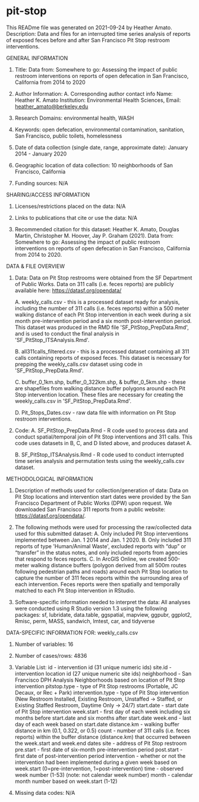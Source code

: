 # pit-stop
This READme file was generated on 2021-09-24 by Heather Amato.
Description: Data and files for an interrupted time series analysis of reports of exposed feces before and after San Francisco Pit Stop restroom interventions.


GENERAL INFORMATION

1. Title: Data from: Somewhere to go: Assessing the impact of public restroom interventions on reports of open defecation in San Francisco, California from 2014 to 2020
2. Author Information:
	A. Corresponding author contact info
		Name: Heather K. Amato
		Institution: Environmental Health Sciences, 
		Email: heather_amato@berkeley.edu
		
3. Research Domains: environmental health, WASH

4. Keywords: open defecation, environmental contamination, sanitation, San Francisco, public toilets, homelessness

5. Date of data collection (single date, range, approximate date): January 2014 - January 2020 

6. Geographic location of data collection: 10 neighborhoods of San Francisco, California

7. Funding sources: N/A


SHARING/ACCESS INFORMATION

1. Licenses/restrictions placed on the data: N/A

2. Links to publications that cite or use the data: N/A

3. Recommended citation for this dataset: 
Heather K. Amato, Douglas Martin, Christopher M. Hoover, Jay P. Graham (2021). 
Data from: Somewhere to go: Assessing the impact of public restroom interventions on reports of open defecation in San Francisco, California from 2014 to 2020.
<insert Dryad doi link here>


DATA & FILE OVERVIEW

1. Data: Data on Pit Stop restrooms were obtained from the SF Department of Public Works. Data on 311 calls (i.e. feces reports) are publicly available here: https://datasf.org/opendata/
	
	A. weekly_calls.csv - this is a processed dataset ready for analysis, including the number of 311 calls (i.e. feces reports) within a 500 meter walking distance of each 
  	Pit Stop intervention in each week during a six month pre-intervention period and a six month post-intervention period. This dataset was produced in the RMD file
  	'SF_PitStop_PrepData.Rmd', and is used to conduct the final analysis in 'SF_PitStop_ITSAnalysis.Rmd'.
	
	B. all311calls_filtered.csv - this is a processed dataset containing all 311 calls containing reports of exposed feces. This dataset is necessary for prepping the 
	weekly_calls.csv dataset using code in 'SF_PitStop_PrepData.Rmd'.

	C. buffer_0_1km.shp, buffer_0_322km.shp, & buffer_0_5km.shp - these are shapefiles from walking distance buffer polygons around each Pit Stop intervention location. 
	These files are necessary for creating the weekly_calls.csv in 'SF_PitStop_PrepData.Rmd'.

	D. Pit_Stops_Dates.csv - raw data file with information on Pit Stop restroom interventions.

2. Code:
	A. SF_PitStop_PrepData.Rmd - R code used to process data and conduct spatial/temporal join of Pit Stop interventions and 311 calls. This code uses datasets in B, C, 
	and D listed above, and produces dataset A.

	B. SF_PitStop_ITSAnalysis.Rmd - R code used to conduct interrupted time series analysis and permutation tests using the weekly_calls.csv dataset.


METHODOLOGICAL INFORMATION

1. Description of methods used for collection/generation of data: 
	Data on Pit Stop locations and intervention start dates were provided by the San Francisco Department of Public Works (DPW) upon request. 
	We downloaded San Francisco 311 reports from a public website: https://datasf.org/opendata/. 

2. The following methods were used for processing the raw/collected data used for this submitted dataset: 
	A. Only included Pit Stop interventions implemented between Jan. 1 2014 and Jan. 1 2020.
	B. Only included 311 reports of type 'Human/Animal Waste', excluded reports with “dup” or “transfer” in the status notes, and only included reports from agencies 
  that respond to feces reports.
	C. In ArcGIS Online, we created 500-meter walking distance buffers (polygon derived from all 500m routes following pedestrian paths and roads) around each Pit Stop 
  location to capture the number of 311 feces reports within the surrounding area of each intervention. Feces reports were then spatially and temporally matched to 
  each Pit Stop intervention in RStudio.

3. Software-specific information needed to interpret the data: All analyses were conducted using R Studio version 1.3 using the following packages: 
   sf, lubridate, data.table, ggspatial, mapview, ggpubr, ggplot2, Rmisc, perm, MASS, sandwich, lmtest, car, and tidyverse


DATA-SPECIFIC INFORMATION FOR: weekly_calls.csv

1. Number of variables: 16

2. Number of cases/rows: 4836

3. Variable List: 
id - intervention id (31 unique numeric ids)
site.id - intervention location id (27 unique numeric site ids)
neighborhood - San Francisco DPH Analysis Neighborhoods based on location of Pit Stop intervention
pitstop.type - type of Pit Stop restrooms (Portable, JC Decaux, or Rec + Park)
intervention.type - type of Pit Stop intervention (New Restroom Installed, Existing Restroom, Unstaffed -> Staffed, or Existing Staffed Restroom, Daytime Only -> 24/7)
start.date - start date of Pit Stop intervention
week.start - first day of each week including six months before start.date and six months after start.date
week.end - last day of each week based on start.date
distance.km - walking buffer distance in km (0.1, 0.322, or 0.5)
count - number of 311 calls (i.e. feces reports) within the buffer distance (distance.km) that occurred between the week.start and week.end dates
site - address of Pit Stop restroom
pre.start - first date of six-month pre-intervention period
post.start - first date of post-intervention period
intervention - whether or not the intervention had been implemented during a given week based on week.start (0=pre-intervention, 1=post-intervention)
time - observed week number (1-53) (note: not calendar week number)
month - calendar month number based on week.start (1-12)

4. Missing data codes: N/A
